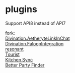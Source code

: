 # plugins
Support API8 instead of API7

fork:  
[Divination.AetheryteLinkInChat](https://github.com/horoscope-dev/Divination.AetheryteLinkInChat)  
[Divination.FaloopIntegration](https://github.com/horoscope-dev/Divination.FaloopIntegration)  
[resonant](https://github.com/aulus-asina/resonant)  
[Tourist](https://git.anna.lgbt/ascclemens/Tourist.git)  
[Kitchen Sync](https://github.com/MidoriKami/)  
[Better Party Finder](https://git.anna.lgbt/ascclemens/BetterPartyFinder)
